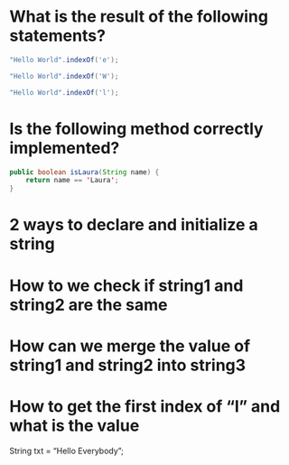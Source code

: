 # What is the result of the following statements?

```java
"Hello World".indexOf('e');

"Hello World".indexOf('W');

"Hello World".indexOf('l');
```


# Is the following method correctly implemented?

```java
public boolean isLaura(String name) {
    return name == 'Laura';    
}
```

# 2 ways to declare and initialize a string

# How to we check if string1 and string2 are the same

# How can we merge the value of string1 and string2 into string3

# How to get the first index of “l” and what is the value
String txt = “Hello Everybody”;


